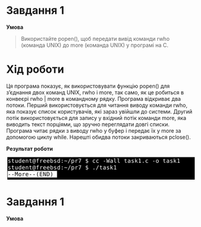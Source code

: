 # Завдання 1
**Умова**
> Використайте popen(), щоб передати вивід команди rwho (команда UNIX) до more (команда UNIX) у програмі на C.
# Хід роботи
Ця програма показує, як використовувати функцію popen() для з’єднання двох команд UNIX, rwho і more, так само, як це робиться в конвеєрі rwho | more в командному рядку.  Програма відкриває два потоки. Перший використовується для читання виводу команди rwho, яка показує список користувачів, які зараз увійшли до системи. Другий потік використовується для запису у вхідний потік команди more, яка виводить текст порціями, що зручно переглядати довгі списки.  Програма читає рядки з виводу rwho у буфер і передає їх у more за допомогою циклу while.  Нарешті обидва потоки закриваються pclose().

**Результат роботи**

![Результат програми](task1/Резултат1.png)

# Завдання 1
**Умова**
>
